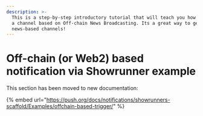 ```yaml
---
description: >-
  This is a step-by-step introductory tutorial that will teach you how to build
  a channel based on Off-chain News Broadcasting. Its a great way to get hang of
  news-based channels!
---
```


# Off-chain (or Web2) based notification via Showrunner example

This section has been moved to new documentation:

{% embed url="https://push.org/docs/notifications/showrunners-scaffold/Examples/offchain-based-trigger/" %}
